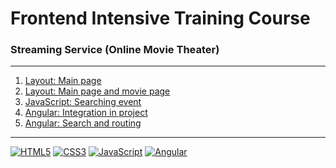 # Frontend Intensive Training Course

### Streaming Service (Online Movie Theater)

---

1. [Layout: Main page](https://github.com/deutschbomb/Angular-NetClicks/commit/4117b7b33693bc847983ea4f24de3aeaf6e7b54e)
2. [Layout: Main page and movie page](https://github.com/deutschbomb/Angular-NetClicks/commit/d2274357cb606ce22fafd2e5f4cf1f3505ab4dae)
3. [JavaScript: Searching event](https://github.com/deutschbomb/Angular-NetClicks/commit/0f5d0c71b201c02982c2e26780b8062a410a02b4)
4. [Angular: Integration in project](https://github.com/deutschbomb/Angular-NetClicks/commit/b8c4ea3410401ac6f5a84ecb1cad18ade0521b0b)
5. [Angular: Search and routing](https://github.com/deutschbomb/Angular-NetClicks/commit/9fc70b1acd549cc2bed8fd30db2eda261c7834c9)

---

[![HTML5](https://img.shields.io/badge/html5-%23E34F26.svg?style=for-the-badge&logo=html5&logoColor=white)](https://html.spec.whatwg.org/multipage/)
[![CSS3](https://img.shields.io/badge/css3-%231572B6.svg?style=for-the-badge&logo=css3&logoColor=white)](https://www.w3.org/Style/CSS/)
[![JavaScript](https://img.shields.io/badge/javascript-%23323330.svg?style=for-the-badge&logo=javascript&logoColor=%23F7DF1E)](https://262.ecma-international.org/16.0/index.html)
[![Angular](https://img.shields.io/badge/angular-%23DD0031.svg?style=for-the-badge&logo=angular&logoColor=white)](https://angular.dev/)

